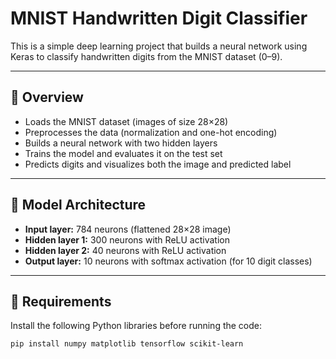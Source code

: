 # MNIST Handwritten Digit Classifier

This is a simple deep learning project that builds a neural network using Keras to classify handwritten digits from the MNIST dataset (0–9).

---

## 📌 Overview

- Loads the MNIST dataset (images of size 28×28)
- Preprocesses the data (normalization and one-hot encoding)
- Builds a neural network with two hidden layers
- Trains the model and evaluates it on the test set
- Predicts digits and visualizes both the image and predicted label

---

## 🧠 Model Architecture

- **Input layer:** 784 neurons (flattened 28×28 image)
- **Hidden layer 1:** 300 neurons with ReLU activation
- **Hidden layer 2:** 40 neurons with ReLU activation
- **Output layer:** 10 neurons with softmax activation (for 10 digit classes)

---

## 🚀 Requirements

Install the following Python libraries before running the code:

```bash
pip install numpy matplotlib tensorflow scikit-learn
